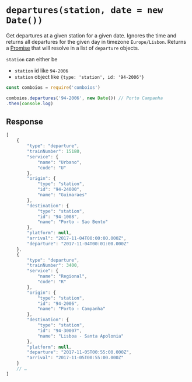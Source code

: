# `departures(station, date = new Date())`

Get departures at a given station for a given date. Ignores the time and returns all departures for the given day in timezone `Europe/Lisbon`. Returns a [Promise](https://developer.mozilla.org/en-US/docs/Web/JavaScript/Reference/Global_Objects/promise) that will resolve in a list of `departure` objects.

`station` can either be

- `station` id like `94-2006`
- `station` object like `{type: 'station', id: '94-2006'}`

```js
const comboios = require('comboios')

comboios.departures('94-2006', new Date()) // Porto Campanha
.then(console.log)
```

## Response

```js
[
    {
        "type": "departure",
        "trainNumber": 15180,
        "service": {
            "name": "Urbano",
            "code": "U"
        },
        "origin": {
            "type": "station",
            "id": "94-24000",
            "name": "Guimaraes"
        },
        "destination": {
            "type": "station",
            "id": "94-1008",
            "name": "Porto - Sao Bento"
        },
        "platform": null,
        "arrival": "2017-11-04T00:00:00.000Z",
        "departure": "2017-11-04T00:01:00.000Z"
    },
    {
        "type": "departure",
        "trainNumber": 3400,
        "service": {
            "name": "Regional",
            "code": "R"
        },
        "origin": {
            "type": "station",
            "id": "94-2006",
            "name": "Porto - Campanha"
        },
        "destination": {
            "type": "station",
            "id": "94-30007",
            "name": "Lisboa - Santa Apolonia"
        },
        "platform": null,
        "departure": "2017-11-05T00:55:00.000Z",
        "arrival": "2017-11-05T00:55:00.000Z"
    }
    // …
]
```
